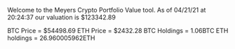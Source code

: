 Welcome to the Meyers Crypto Portfolio Value tool. 
As of 04/21/21 at 20:24:37 our valuation is $123342.89 

BTC Price = $54498.69
 ETH Price = $2432.28
BTC Holdings = 1.06BTC
 ETH holdings = 26.960005962ETH 
